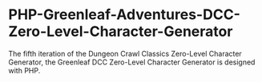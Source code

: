 # PHP-Greenleaf-Adventures-DCC-Zero-Level-Character-Generator
The fifth iteration of the Dungeon Crawl Classics Zero-Level Character Generator, the Greenleaf DCC Zero-Level Character Generator is designed with PHP.
